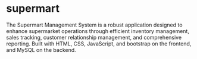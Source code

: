 # supermart
The Supermart Management System is a robust application designed to enhance supermarket operations through efficient inventory management, sales tracking, customer relationship management, and comprehensive reporting.  Built with HTML, CSS, JavaScript, and bootstrap on the frontend,  and MySQL on the backend.
